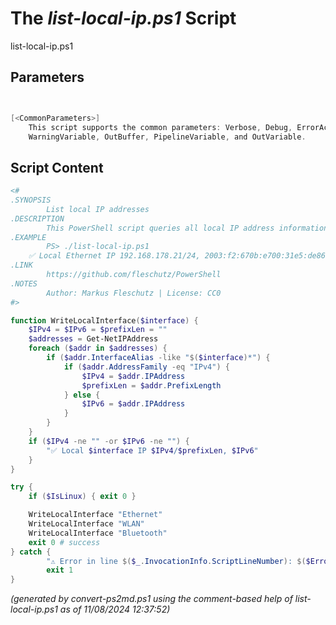The *list-local-ip.ps1* Script
===========================

list-local-ip.ps1 


Parameters
----------
```powershell


[<CommonParameters>]
    This script supports the common parameters: Verbose, Debug, ErrorAction, ErrorVariable, WarningAction, 
    WarningVariable, OutBuffer, PipelineVariable, and OutVariable.
```

Script Content
--------------
```powershell
<#
.SYNOPSIS
        List local IP addresses
.DESCRIPTION
        This PowerShell script queries all local IP address information and prints it.
.EXAMPLE
        PS> ./list-local-ip.ps1
	✅ Local Ethernet IP 192.168.178.21/24, 2003:f2:670b:e700:31e5:de86:b7cd:4e45
.LINK
        https://github.com/fleschutz/PowerShell
.NOTES
        Author: Markus Fleschutz | License: CC0
#>

function WriteLocalInterface($interface) {
	$IPv4 = $IPv6 = $prefixLen = ""
	$addresses = Get-NetIPAddress
	foreach ($addr in $addresses) {
		if ($addr.InterfaceAlias -like "$($interface)*") {
			if ($addr.AddressFamily -eq "IPv4") {
				$IPv4 = $addr.IPAddress
				$prefixLen = $addr.PrefixLength
			} else {
				$IPv6 = $addr.IPAddress
			}
		}
	}
	if ($IPv4 -ne "" -or $IPv6 -ne "") {
		"✅ Local $interface IP $IPv4/$prefixLen, $IPv6"
	}
}		

try {
	if ($IsLinux) { exit 0 }

	WriteLocalInterface "Ethernet"
	WriteLocalInterface "WLAN"
	WriteLocalInterface "Bluetooth"
	exit 0 # success
} catch {
        "⚠️ Error in line $($_.InvocationInfo.ScriptLineNumber): $($Error[0])"
        exit 1
}
```

*(generated by convert-ps2md.ps1 using the comment-based help of list-local-ip.ps1 as of 11/08/2024 12:37:52)*

